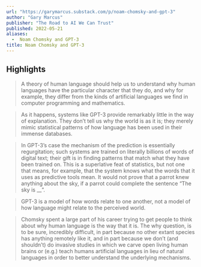 ```yaml
---
url: "https://garymarcus.substack.com/p/noam-chomsky-and-gpt-3"
author: "Gary Marcus"
publisher: "The Road to AI We Can Trust"
published: 2022-05-21
aliases:
  -  Noam Chomsky and GPT-3
title: Noam Chomsky and GPT-3
---
```


## Highlights
> A theory of human language should help us to understand why human languages have the particular character that they do, and why for example, they differ from the kinds of artificial languages we find in computer programming and mathematics.

> As it happens, systems like GPT-3 provide remarkably little in the way of explanation. They don’t tell us why the world is as it is; they merely mimic statistical patterns of how language has been used in their immense databases.

> In GPT-3’s case the mechanism of the prediction is essentially regurgitation; such systems are trained on literally billions of words of digital text; their gift is in finding patterns that match what they have been trained on. This is a superlative feat of statistics, but not one that means, for example, that the system knows what the words that it uses as predictive tools mean. It would not prove that a parrot knew anything about the sky, if a parrot could complete the sentence “The sky is __”.

> GPT-3 is a model of how words relate to one another, not a model of how language might relate to the perceived world.

> Chomsky spent a large part of his career trying to get people to think about why human language is the way that it is. The why question, is to be sure, incredibly difficult, in part because no other extant species has anything remotely like it, and in part because we don’t (and shouldn’t) do invasive studies in which we carve open living human brains or (e.g.) teach humans artificial languages in lieu of natural languages in order to better understand the underlying mechanisms.

